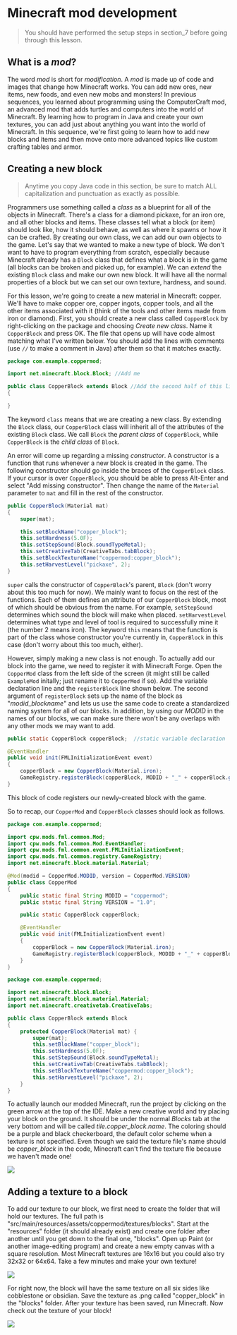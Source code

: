 # Minecraft mod development
>You should have performed the setup steps in section_7 before going through this lesson.

## What is a _mod_?
The word _mod_ is short for _modification_. A _mod_ is made up of code and images that change how Minecraft works. You can add new ores, new items, new foods, and even new mobs and monsters! In previous sequences, you learned about programming using the ComputerCraft mod, an advanced mod that adds turtles and computers into the world of Minecraft. By learning how to program in Java and create your own textures, you can add just about anything you want into the world of Minecraft. In this sequence, we're first going to learn how to add new blocks and items and then move onto more advanced topics like custom crafting tables and armor.

## Creating a new block

>Anytime you copy Java code in this section, be sure to match ALL capitalization and punctuation as exactly as possible.

Programmers use something called a _class_ as a blueprint for all of the objects in Minecraft. There's a class for a diamond pickaxe, for an iron ore, and all other blocks and items. These classes tell what a block (or item) should look like, how it should behave, as well as where it spawns or how it can be crafted. By creating our own class, we can add our own objects to the game. Let's say that we wanted to make a new type of block. We don't want to have to program everything from scratch, especially because Minecraft already has a `Block` class that defines what a block is in the game (all blocks can be broken and picked up, for example). We can _extend_ the existing `Block` class and make our own new block. It will have all the normal properties of a block but we can set our own texture, hardness, and sound.

For this lesson, we're going to create a new material in Minecraft: copper. We'll have to make copper ore, copper ingots, copper tools, and all the other items associated with it (think of the tools and other items made from iron or diamond). First, you should create a new class called `CopperBlock` by right-clicking on the package and choosing _Create new class_. Name it `CopperBlock` and press OK. The file that opens up will have code almost matching what I've written below. You should add the lines with comments (use `//` to make a comment in Java) after them so that it matches exactly.

```java
package com.example.coppermod;

import net.minecraft.block.Block; //Add me

public class CopperBlock extends Block //Add the second half of this line
{

}
```
The keyword `class` means that we are creating a new class. By extending the `Block` class, our `CopperBlock` class will inherit all of the attributes of the existing `Block` class. We call `Block` the _parent class_ of `CopperBlock`, while `CopperBlock` is the _child class_ of `Block`.

An error will come up regarding a missing _constructor_. A constructor is a function that runs whenever a new block is created in the game. The following constructor should go inside the braces of the `CopperBlock` class. If your cursor is over `CopperBlock`, you should be able to press Alt-Enter and select "Add missing constructor". Then change the name of the `Material` parameter to `mat` and fill in the rest of the constructor.

```java
public CopperBlock(Material mat)
{
    super(mat);

    this.setBlockName("copper_block");
    this.setHardness(5.0F);
    this.setStepSound(Block.soundTypeMetal);
    this.setCreativeTab(CreativeTabs.tabBlock);
    this.setBlockTextureName("coppermod:copper_block");
    this.setHarvestLevel("pickaxe", 2);
}
```
`super` calls the constructor of `CopperBlock`'s parent, `Block` (don't worry about this too much for now). We mainly want to focus on the rest of the functions. Each of them defines an attribute of our `CopperBlock` block, most of which should be obvious from the name. For example, `setStepSound` determines which sound the block will make when placed. `setHarvestLevel` determines what type and level of tool is required to successfully mine it (the number 2 means iron). The keyword `this` means that the function is part of the class whose constructor you're currently in, `CopperBlock` in this case (don't worry about this too much, either).


However, simply making a new class is not enough. To actually add our block into the game, we need to register it with Minecraft Forge. Open the `CopperMod` class from the left side of the screen (it might still be called `ExampleMod` initally; just rename it to `CopperMod` if so). Add the variable declaration line and the `registerBlock` line shown below. The second argument of `registerBlock` sets up the name of the block as "_modid_\__blockname_" and lets us use the same code to create a standardized naming system for all of our blocks. In addition, by using our _MODID_ in the names of our blocks, we can make sure there won't be any overlaps with any other mods we may want to add.

```java
public static CopperBlock copperBlock;  //static variable declaration

@EventHandler
public void init(FMLInitializationEvent event)
{
    copperBlock = new CopperBlock(Material.iron);
    GameRegistry.registerBlock(copperBlock, MODID + "_" + copperBlock.getUnlocalizedName());
}
```
This block of code registers our newly-created block with the game.

So to recap, our `CopperMod` and `CopperBlock` classes should look as follows.

```java
package com.example.coppermod;

import cpw.mods.fml.common.Mod;
import cpw.mods.fml.common.Mod.EventHandler;
import cpw.mods.fml.common.event.FMLInitializationEvent;
import cpw.mods.fml.common.registry.GameRegistry;
import net.minecraft.block.material.Material;

@Mod(modid = CopperMod.MODID, version = CopperMod.VERSION)
public class CopperMod
{
    public static final String MODID = "coppermod";
    public static final String VERSION = "1.0";

    public static CopperBlock copperBlock;

    @EventHandler
    public void init(FMLInitializationEvent event)
    {
        copperBlock = new CopperBlock(Material.iron);
        GameRegistry.registerBlock(copperBlock, MODID + "_" + copperBlock.getUnlocalizedName());
    }
}
```

```java
package com.example.coppermod;

import net.minecraft.block.Block;
import net.minecraft.block.material.Material;
import net.minecraft.creativetab.CreativeTabs;

public class CopperBlock extends Block
{
    protected CopperBlock(Material mat) {
        super(mat);
        this.setBlockName("copper_block");
        this.setHardness(5.0F);
        this.setStepSound(Block.soundTypeMetal);
        this.setCreativeTab(CreativeTabs.tabBlock);
        this.setBlockTextureName("coppermod:copper_block");
        this.setHarvestLevel("pickaxe", 2);
    }
}
```

To actually launch our modded Minecraft, run the project by clicking on the green arrow at the top of the IDE. Make a new creative world and try placing your block on the ground. It should be under the normal _Blocks_ tab at the very bottom and will be called _tile.copper_block.name_. The coloring should be a purple and black checkerboard, the default color scheme when a texture is not specified. Even though we said the texture file's name should be _copper\_block_ in the code, Minecraft can't find the texture file because we haven't made one!

![](images/section_3/block_initial.png)

## Adding a texture to a block

To add our texture to our block, we first need to create the folder that will hold our textures. The full path is "src/main/resources/assets/coppermod/textures/blocks". Start at the "resources" folder (it should already exist) and create one folder after another until you get down to the final one, "blocks". Open up Paint (or another image-editing program) and create a new empty canvas with a square resolution. Most Minecraft textures are 16x16 but you could also try 32x32 or 64x64. Take a few minutes and make your own texture!

![](images/section_3/block_texture.png)

For right now, the block will have the same texture on all six sides like cobblestone or obsidian. Save the texture as .png called "copper_block" in the "blocks" folder. After your texture has been saved, run Minecraft. Now check out the texture of your block!

![](images/section_3/block_texture_ingame.png)
